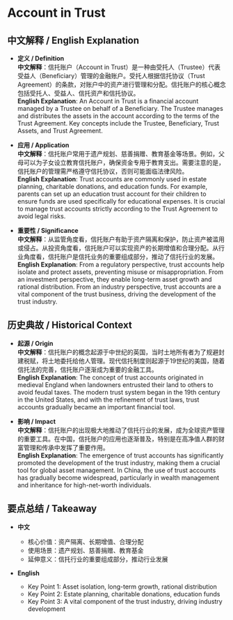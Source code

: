 # Account in Trust

## 中文解释 / English Explanation

* **定义 / Definition**  
  **中文解释**：信托账户（Account in Trust）是一种由受托人（Trustee）代表受益人（Beneficiary）管理的金融账户。受托人根据信托协议（Trust Agreement）的条款，对账户中的资产进行管理和分配。信托账户的核心概念包括受托人、受益人、信托资产和信托协议。  
  **English Explanation**: An Account in Trust is a financial account managed by a Trustee on behalf of a Beneficiary. The Trustee manages and distributes the assets in the account according to the terms of the Trust Agreement. Key concepts include the Trustee, Beneficiary, Trust Assets, and Trust Agreement.

* **应用 / Application**  
  **中文解释**：信托账户常用于遗产规划、慈善捐赠、教育基金等场景。例如，父母可以为子女设立教育信托账户，确保资金专用于教育支出。需要注意的是，信托账户的管理需严格遵守信托协议，否则可能面临法律风险。  
  **English Explanation**: Trust accounts are commonly used in estate planning, charitable donations, and education funds. For example, parents can set up an education trust account for their children to ensure funds are used specifically for educational expenses. It is crucial to manage trust accounts strictly according to the Trust Agreement to avoid legal risks.

* **重要性 / Significance**  
  **中文解释**：从监管角度看，信托账户有助于资产隔离和保护，防止资产被滥用或侵占。从投资角度看，信托账户可以实现资产的长期增值和合理分配。从行业角度看，信托账户是信托业务的重要组成部分，推动了信托行业的发展。  
  **English Explanation**: From a regulatory perspective, trust accounts help isolate and protect assets, preventing misuse or misappropriation. From an investment perspective, they enable long-term asset growth and rational distribution. From an industry perspective, trust accounts are a vital component of the trust business, driving the development of the trust industry.

## 历史典故 / Historical Context

* **起源 / Origin**  
  **中文解释**：信托账户的概念起源于中世纪的英国，当时土地所有者为了规避封建税赋，将土地委托给他人管理。现代信托制度则起源于19世纪的美国，随着信托法的完善，信托账户逐渐成为重要的金融工具。  
  **English Explanation**: The concept of trust accounts originated in medieval England when landowners entrusted their land to others to avoid feudal taxes. The modern trust system began in the 19th century in the United States, and with the refinement of trust laws, trust accounts gradually became an important financial tool.

* **影响 / Impact**  
  **中文解释**：信托账户的出现极大地推动了信托行业的发展，成为全球资产管理的重要工具。在中国，信托账户的应用也逐渐普及，特别是在高净值人群的财富管理和传承中发挥了重要作用。  
  **English Explanation**: The emergence of trust accounts has significantly promoted the development of the trust industry, making them a crucial tool for global asset management. In China, the use of trust accounts has gradually become widespread, particularly in wealth management and inheritance for high-net-worth individuals.

## 要点总结 / Takeaway

* **中文**  
  - 核心价值：资产隔离、长期增值、合理分配  
  - 使用场景：遗产规划、慈善捐赠、教育基金  
  - 延伸意义：信托行业的重要组成部分，推动行业发展  

* **English**  
  - Key Point 1: Asset isolation, long-term growth, rational distribution  
  - Key Point 2: Estate planning, charitable donations, education funds  
  - Key Point 3: A vital component of the trust industry, driving industry development